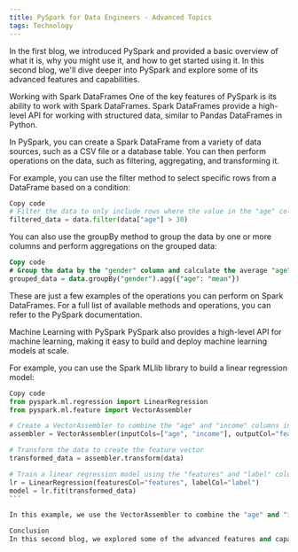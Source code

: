 ```yaml
---
title: PySpark for Data Engineers - Advanced Topics
tags: Technology
---
```




In the first blog, we introduced PySpark and provided a basic overview of what it is, why you might use it, and how to get started using it. In this second blog, we'll dive deeper into PySpark and explore some of its advanced features and capabilities.

Working with Spark DataFrames
One of the key features of PySpark is its ability to work with Spark DataFrames. Spark DataFrames provide a high-level API for working with structured data, similar to Pandas DataFrames in Python.

In PySpark, you can create a Spark DataFrame from a variety of data sources, such as a CSV file or a database table. You can then perform operations on the data, such as filtering, aggregating, and transforming it.

For example, you can use the filter method to select specific rows from a DataFrame based on a condition:

```python
Copy code
# Filter the data to only include rows where the value in the "age" column is greater than 30
filtered_data = data.filter(data["age"] > 30)
```

You can also use the groupBy method to group the data by one or more columns and perform aggregations on the grouped data:

```sql
Copy code
# Group the data by the "gender" column and calculate the average "age" for each group
grouped_data = data.groupBy("gender").agg({"age": "mean"})
```

These are just a few examples of the operations you can perform on Spark DataFrames. For a full list of available methods and operations, you can refer to the PySpark documentation.

Machine Learning with PySpark
PySpark also provides a high-level API for machine learning, making it easy to build and deploy machine learning models at scale.

For example, you can use the Spark MLlib library to build a linear regression model:

````python
Copy code
from pyspark.ml.regression import LinearRegression
from pyspark.ml.feature import VectorAssembler

# Create a VectorAssembler to combine the "age" and "income" columns into a single feature vector
assembler = VectorAssembler(inputCols=["age", "income"], outputCol="features")

# Transform the data to create the feature vector
transformed_data = assembler.transform(data)

# Train a linear regression model using the "features" and "label" columns
lr = LinearRegression(featuresCol="features", labelCol="label")
model = lr.fit(transformed_data)
```

In this example, we use the VectorAssembler to combine the "age" and "income" columns into a single feature vector, which is then used as input to the linear regression model. The model is trained using the fit method, and can then be used to make predictions on new data.

Conclusion
In this second blog, we explored some of the advanced features and capabilities of PySpark. From working with Spark DataFrames to building machine learning models, PySpark provides a comprehensive and flexible solution for data engineers. Whether you're a seasoned PySpark user or just starting out, there's always more to learn and explore.